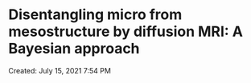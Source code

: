 # Disentangling micro from mesostructure by diffusion MRI: A Bayesian approach

Created: July 15, 2021 7:54 PM